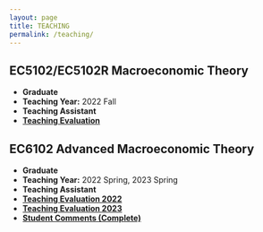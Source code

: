```yaml
---
layout: page
title: TEACHING
permalink: /teaching/
---
```


## EC5102/EC5102R Macroeconomic Theory
- **Graduate**
- **Teaching Year:** 2022 Fall
- **Teaching Assistant**
- [**Teaching Evaluation**](https://jie-duan.com/files/EC5102_Teaching_Feedback(Jie).pdf)

## EC6102 Advanced Macroeconomic Theory
- **Graduate**
- **Teaching Year:** 2022 Spring, 2023 Spring
- **Teaching Assistant**
- [**Teaching Evaluation 2022**](https://jie-duan.com/files/EC6102_Teaching_Feedback(Jie).pdf)
- [**Teaching Evaluation 2023**](https://jie-duan.com/files/EC6102_Teaching_Feedback_Jie_2023.pdf)
- [**Student Comments (Complete)**](https://jie-duan.com/files/Student_Comments_(Complete)_2023.pdf)


<!-- Add more courses as needed -->

